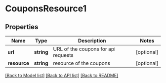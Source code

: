 # CouponsResource1

## Properties
Name | Type | Description | Notes
------------ | ------------- | ------------- | -------------
**url** | **string** | URL of the coupons for api requests | [optional] 
**resource** | **string** | resource of the coupons | [optional] 

[[Back to Model list]](../../README.md#documentation-for-models) [[Back to API list]](../../README.md#documentation-for-api-endpoints) [[Back to README]](../../README.md)

